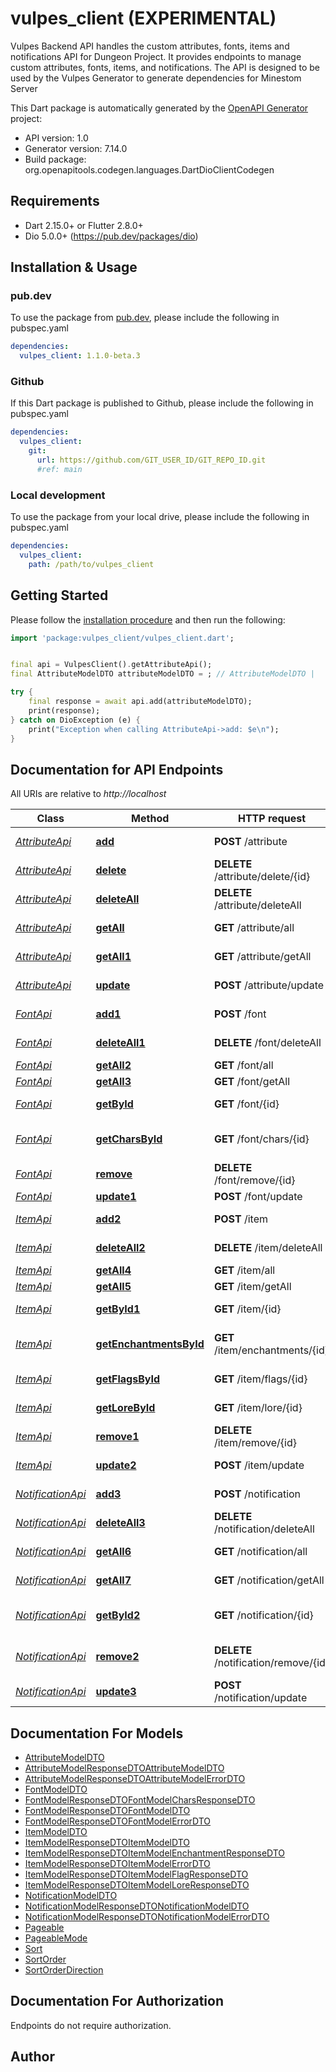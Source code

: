 # vulpes_client (EXPERIMENTAL)
Vulpes Backend API handles the custom attributes, fonts, items and notifications API for Dungeon Project.
It provides endpoints to manage custom attributes, fonts, items, and notifications.
The API is designed to be used by the Vulpes Generator to generate dependencies for Minestom Server

This Dart package is automatically generated by the [OpenAPI Generator](https://openapi-generator.tech) project:

- API version: 1.0
- Generator version: 7.14.0
- Build package: org.openapitools.codegen.languages.DartDioClientCodegen

## Requirements

* Dart 2.15.0+ or Flutter 2.8.0+
* Dio 5.0.0+ (https://pub.dev/packages/dio)

## Installation & Usage

### pub.dev
To use the package from [pub.dev](https://pub.dev), please include the following in pubspec.yaml
```yaml
dependencies:
  vulpes_client: 1.1.0-beta.3
```

### Github
If this Dart package is published to Github, please include the following in pubspec.yaml
```yaml
dependencies:
  vulpes_client:
    git:
      url: https://github.com/GIT_USER_ID/GIT_REPO_ID.git
      #ref: main
```

### Local development
To use the package from your local drive, please include the following in pubspec.yaml
```yaml
dependencies:
  vulpes_client:
    path: /path/to/vulpes_client
```

## Getting Started

Please follow the [installation procedure](#installation--usage) and then run the following:

```dart
import 'package:vulpes_client/vulpes_client.dart';


final api = VulpesClient().getAttributeApi();
final AttributeModelDTO attributeModelDTO = ; // AttributeModelDTO | 

try {
    final response = await api.add(attributeModelDTO);
    print(response);
} catch on DioException (e) {
    print("Exception when calling AttributeApi->add: $e\n");
}

```

## Documentation for API Endpoints

All URIs are relative to *http://localhost*

Class | Method | HTTP request | Description
------------ | ------------- | ------------- | -------------
[*AttributeApi*](doc/AttributeApi.md) | [**add**](doc/AttributeApi.md#add) | **POST** /attribute | Add a new attribute
[*AttributeApi*](doc/AttributeApi.md) | [**delete**](doc/AttributeApi.md#delete) | **DELETE** /attribute/delete/{id} | Delete an attribute by ID
[*AttributeApi*](doc/AttributeApi.md) | [**deleteAll**](doc/AttributeApi.md#deleteall) | **DELETE** /attribute/deleteAll | Delete all attributes
[*AttributeApi*](doc/AttributeApi.md) | [**getAll**](doc/AttributeApi.md#getall) | **GET** /attribute/all | Get all attributes
[*AttributeApi*](doc/AttributeApi.md) | [**getAll1**](doc/AttributeApi.md#getall1) | **GET** /attribute/getAll | Get all attributes
[*AttributeApi*](doc/AttributeApi.md) | [**update**](doc/AttributeApi.md#update) | **POST** /attribute/update | Get an attribute by ID
[*FontApi*](doc/FontApi.md) | [**add1**](doc/FontApi.md#add1) | **POST** /font | Add a new font
[*FontApi*](doc/FontApi.md) | [**deleteAll1**](doc/FontApi.md#deleteall1) | **DELETE** /font/deleteAll | Delete all fonts
[*FontApi*](doc/FontApi.md) | [**getAll2**](doc/FontApi.md#getall2) | **GET** /font/all | Get all fonts
[*FontApi*](doc/FontApi.md) | [**getAll3**](doc/FontApi.md#getall3) | **GET** /font/getAll | Get all fonts
[*FontApi*](doc/FontApi.md) | [**getById**](doc/FontApi.md#getbyid) | **GET** /font/{id} | Get a font by ID
[*FontApi*](doc/FontApi.md) | [**getCharsById**](doc/FontApi.md#getcharsbyid) | **GET** /font/chars/{id} | Get characters by font ID
[*FontApi*](doc/FontApi.md) | [**remove**](doc/FontApi.md#remove) | **DELETE** /font/remove/{id} | Remove a font by ID
[*FontApi*](doc/FontApi.md) | [**update1**](doc/FontApi.md#update1) | **POST** /font/update | Update a font
[*ItemApi*](doc/ItemApi.md) | [**add2**](doc/ItemApi.md#add2) | **POST** /item | Add a new item
[*ItemApi*](doc/ItemApi.md) | [**deleteAll2**](doc/ItemApi.md#deleteall2) | **DELETE** /item/deleteAll | Delete all items
[*ItemApi*](doc/ItemApi.md) | [**getAll4**](doc/ItemApi.md#getall4) | **GET** /item/all | Get all items
[*ItemApi*](doc/ItemApi.md) | [**getAll5**](doc/ItemApi.md#getall5) | **GET** /item/getAll | Get all items
[*ItemApi*](doc/ItemApi.md) | [**getById1**](doc/ItemApi.md#getbyid1) | **GET** /item/{id} | Get an item by ID
[*ItemApi*](doc/ItemApi.md) | [**getEnchantmentsById**](doc/ItemApi.md#getenchantmentsbyid) | **GET** /item/enchantments/{id} | Get enchantments of an item
[*ItemApi*](doc/ItemApi.md) | [**getFlagsById**](doc/ItemApi.md#getflagsbyid) | **GET** /item/flags/{id} | Get all flags of an item
[*ItemApi*](doc/ItemApi.md) | [**getLoreById**](doc/ItemApi.md#getlorebyid) | **GET** /item/lore/{id} | Get all lore of an item
[*ItemApi*](doc/ItemApi.md) | [**remove1**](doc/ItemApi.md#remove1) | **DELETE** /item/remove/{id} | Remove an item by ID
[*ItemApi*](doc/ItemApi.md) | [**update2**](doc/ItemApi.md#update2) | **POST** /item/update | Update an item
[*NotificationApi*](doc/NotificationApi.md) | [**add3**](doc/NotificationApi.md#add3) | **POST** /notification | Add a new notification
[*NotificationApi*](doc/NotificationApi.md) | [**deleteAll3**](doc/NotificationApi.md#deleteall3) | **DELETE** /notification/deleteAll | Delete all notifications
[*NotificationApi*](doc/NotificationApi.md) | [**getAll6**](doc/NotificationApi.md#getall6) | **GET** /notification/all | Get all notifications
[*NotificationApi*](doc/NotificationApi.md) | [**getAll7**](doc/NotificationApi.md#getall7) | **GET** /notification/getAll | Get all notifications
[*NotificationApi*](doc/NotificationApi.md) | [**getById2**](doc/NotificationApi.md#getbyid2) | **GET** /notification/{id} | Get a notification by ID
[*NotificationApi*](doc/NotificationApi.md) | [**remove2**](doc/NotificationApi.md#remove2) | **DELETE** /notification/remove/{id} | Remove a notification by ID
[*NotificationApi*](doc/NotificationApi.md) | [**update3**](doc/NotificationApi.md#update3) | **POST** /notification/update | Update a notification


## Documentation For Models

 - [AttributeModelDTO](doc/AttributeModelDTO.md)
 - [AttributeModelResponseDTOAttributeModelDTO](doc/AttributeModelResponseDTOAttributeModelDTO.md)
 - [AttributeModelResponseDTOAttributeModelErrorDTO](doc/AttributeModelResponseDTOAttributeModelErrorDTO.md)
 - [FontModelDTO](doc/FontModelDTO.md)
 - [FontModelResponseDTOFontModelCharsResponseDTO](doc/FontModelResponseDTOFontModelCharsResponseDTO.md)
 - [FontModelResponseDTOFontModelDTO](doc/FontModelResponseDTOFontModelDTO.md)
 - [FontModelResponseDTOFontModelErrorDTO](doc/FontModelResponseDTOFontModelErrorDTO.md)
 - [ItemModelDTO](doc/ItemModelDTO.md)
 - [ItemModelResponseDTOItemModelDTO](doc/ItemModelResponseDTOItemModelDTO.md)
 - [ItemModelResponseDTOItemModelEnchantmentResponseDTO](doc/ItemModelResponseDTOItemModelEnchantmentResponseDTO.md)
 - [ItemModelResponseDTOItemModelErrorDTO](doc/ItemModelResponseDTOItemModelErrorDTO.md)
 - [ItemModelResponseDTOItemModelFlagResponseDTO](doc/ItemModelResponseDTOItemModelFlagResponseDTO.md)
 - [ItemModelResponseDTOItemModelLoreResponseDTO](doc/ItemModelResponseDTOItemModelLoreResponseDTO.md)
 - [NotificationModelDTO](doc/NotificationModelDTO.md)
 - [NotificationModelResponseDTONotificationModelDTO](doc/NotificationModelResponseDTONotificationModelDTO.md)
 - [NotificationModelResponseDTONotificationModelErrorDTO](doc/NotificationModelResponseDTONotificationModelErrorDTO.md)
 - [Pageable](doc/Pageable.md)
 - [PageableMode](doc/PageableMode.md)
 - [Sort](doc/Sort.md)
 - [SortOrder](doc/SortOrder.md)
 - [SortOrderDirection](doc/SortOrderDirection.md)


## Documentation For Authorization

Endpoints do not require authorization.


## Author



